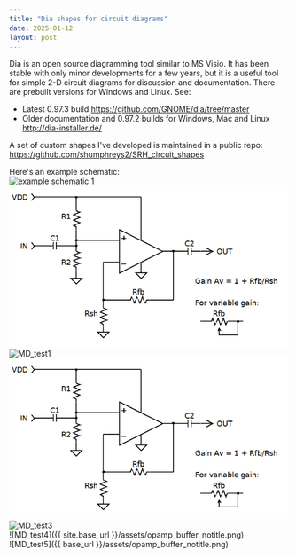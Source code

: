 ```yaml
---
title: "Dia shapes for circuit diagrams"
date: 2025-01-12
layout: post
---
```

Dia is an open source diagramming tool similar to MS Visio.  It has been stable with only minor developments for a few years, but it is a useful tool for simple 2-D circuit diagrams for discussion and documentation.  There are prebuilt versions for Windows and Linux. See:
- Latest 0.97.3 build <https://github.com/GNOME/dia/tree/master>  
- Older documentation and 0.97.2 builds for Windows, Mac and Linux <http://dia-installer.de/>

A set of custom shapes I've developed is maintained in a public repo:  
<https://github.com/shumphreys2/SRH_circuit_shapes>

Here's an example schematic:  
<img src="/shumphreys2.github.io/assets/opamp_buffer_notitle.png" alt="example schematic 1" width="540"/>  
<img src="../assets/opamp_buffer_notitle.png" alt="example schematic 2" width="540"/>  
![MD_test1](/shumphreys2.github.io/docs/assets/images/opamp_buffer_notitle.png)  
![MD_test2](docs/assets/images/opamp_buffer_notitle.png)  
![MD_test3](/shumphreys2.github.io/assets/opamp_buffer_notitle.png)    
![MD_test4]({{ site.base_url }}/assets/opamp_buffer_notitle.png)  
![MD_test5]({{ base_url }}/assets/opamp_buffer_notitle.png)  
